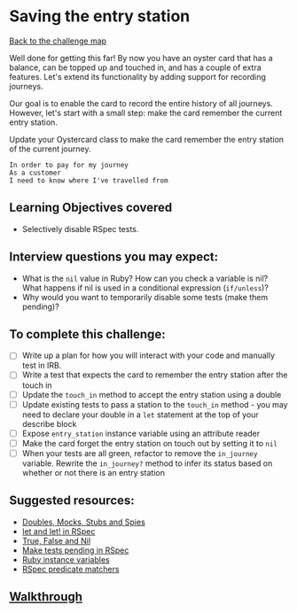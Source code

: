 # Saving the entry station

[Back to the challenge map](README.md)

Well done for getting this far! By now you have an oyster card that has a balance, can be topped up and touched in, and has a couple of extra features. Let's extend its functionality by adding support for recording journeys.

Our goal is to enable the card to record the entire history of all journeys. However, let's start with a small step: make the card remember the current entry station.

Update your Oystercard class to make the card remember the entry station of the current journey.

```
In order to pay for my journey
As a customer
I need to know where I've travelled from
```

## Learning Objectives covered
- Selectively disable RSpec tests.

## Interview questions you may expect:
- What is the `nil` value in Ruby? How can you check a variable is nil? What happens if nil is used in a conditional expression (`if/unless`)?
- Why would you want to temporarily disable some tests (make them pending)?

## To complete this challenge:
- [ ] Write up a plan for how you will interact with your code and manually test in IRB.
- [ ] Write a test that expects the card to remember the entry station after the touch in
- [ ] Update the `touch_in` method to accept the entry station using a double
- [ ] Update existing tests to pass a station to the `touch_in` method - you may need to declare your double in a `let` statement at the top of your describe block
- [ ] Expose `entry_station` instance variable using an attribute reader
- [ ] Make the card forget the entry station on touch out by setting it to `nil`
- [ ] When your tests are all green, refactor to remove the `in_journey` variable. Rewrite the `in_journey?` method to infer its status based on whether or not there is an entry station

## Suggested resources:
- [Doubles, Mocks, Stubs and Spies](https://github.com/makersacademy/course/blob/master/pills/doubles.md)
- [let and let! in RSpec](https://www.relishapp.com/rspec/rspec-core/v/2-4/docs/helper-methods/let-and-let)
- [True, False and Nil](http://www.skorks.com/2009/09/true-false-and-nil-objects-in-ruby/)
- [Make tests pending in RSpec](https://www.relishapp.com/rspec/rspec-core/v/2-0/docs/pending/pending-examples)
- [Ruby instance variables](https://rubymonk.com/learning/books/4-ruby-primer-ascent/chapters/45-more-classes/lessons/110-instance-variables)
- [RSpec predicate matchers](https://www.relishapp.com/rspec/rspec-expectations/v/3-3/docs/built-in-matchers/predicate-matchers)

## [Walkthrough](walkthroughs/11_saving_entry_station.md)
